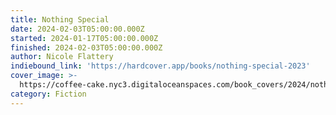 ```yaml
---
title: Nothing Special
date: 2024-02-03T05:00:00.000Z
started: 2024-01-17T05:00:00.000Z
finished: 2024-02-03T05:00:00.000Z
author: Nicole Flattery
indiebound_link: 'https://hardcover.app/books/nothing-special-2023'
cover_image: >-
  https://coffee-cake.nyc3.digitaloceanspaces.com/book_covers/2024/nothing_special.jpg
category: Fiction
---
```


